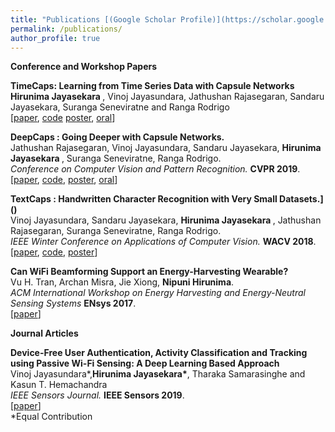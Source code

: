 ```yaml
---
title: "Publications [(Google Scholar Profile)](https://scholar.google.com/citations?user=CFJHvLcAAAAJ&hl=en&oi=ao)"
permalink: /publications/
author_profile: true
---
```

<b>Conference and Workshop Papers</b><br/>

<b>TimeCaps: Learning from Time Series Data with Capsule Networks</b><br>
 <b> Hirunima Jayasekara </b>, Vinoj Jayasundara, Jathushan Rajasegaran, Sandaru Jayasekara, Suranga Seneviratne and Ranga Rodrigo <br>
 <i> </i> <b></b> [[paper](https://arxiv.org/abs/1911.11800), [code](https://github.com/hirunima/TimeCaps) [poster](../files/NIPS20_Poster.pdf), [oral](https://youtu.be/rLFH_eXu8oU)]
 
<b>DeepCaps : Going Deeper with Capsule Networks.</b><br>
Jathushan Rajasegaran, Vinoj Jayasundara, Sandaru Jayasekara, <b> Hirunima Jayasekara </b>, Suranga Seneviratne, Ranga Rodrigo.<br>
<i>Conference on Computer Vision and Pattern Recognition.</i> <b>CVPR 2019</b>. [[paper](http://openaccess.thecvf.com/content_CVPR_2019/html/Rajasegaran_DeepCaps_Going_Deeper_With_Capsule_Networks_CVPR_2019_paper.html), [code](https://github.com/brjathu/deepcaps), [poster](../files/CVPR19_Poster.pdf), [oral](https://www.youtube.com/watch?v=PzALQZOy09c&t=3600s)]


<b>TextCaps : Handwritten Character Recognition with
Very Small Datasets.]()</b><br>
Vinoj Jayasundara, Sandaru Jayasekara, <b> Hirunima Jayasekara </b>, Jathushan Rajasegaran, Suranga Seneviratne, Ranga Rodrigo.<br>
<i>IEEE Winter Conference on Applications of Computer Vision.</i> <b>WACV 2018</b>. [[paper](https://ieeexplore.ieee.org/abstract/document/8658735), [code](https://github.com/vinojjayasundara/textcaps), [poster](../files/WACV19_Poster.pdf)]


<b>Can WiFi Beamforming Support an Energy-Harvesting Wearable?</b><br>
Vu H. Tran, Archan Misra, Jie Xiong, <b>Nipuni Hirunima</b>.<br>
<i>ACM International Workshop on Energy Harvesting and Energy-Neutral Sensing Systems</i> <b>ENsys 2017</b>.<br> [[paper](https://dl.acm.org/citation.cfm?id=3142997)]

<b>Journal Articles</b><br/>

<b>Device-Free User Authentication, Activity Classification and Tracking using Passive Wi-Fi Sensing: A Deep  Learning Based Approach</b><br>
Vinoj Jayasundara*,<b>Hirunima Jayasekara*</b>, Tharaka Samarasinghe and Kasun T. Hemachandra<br>
<i>IEEE Sensors Journal.</i> <b>IEEE Sensors 2019</b>.<br> [[paper](https://arxiv.org/pdf/1911.11743.pdf)]<br>
*Equal Contribution
